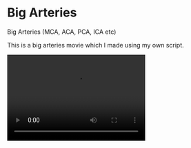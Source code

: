 # Big Arteries
Big Arteries (MCA, ACA, PCA, ICA etc)

This is a big arteries movie which I made using my own script.

<video src="https://github.com/Yooha1003/BigVessel/blob/master/vessel_movie.mp4" width="320" height="200">

